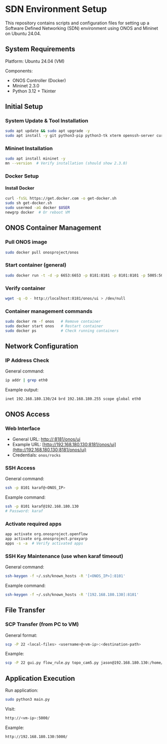 # SDN Environment Setup

This repository contains scripts and configuration files for setting up a Software Defined Networking (SDN) environment using ONOS and Mininet on Ubuntu 24.04.

## System Requirements

Platform: Ubuntu 24.04 (VM)

Components:

* ONOS Controller (Docker)
* Mininet 2.3.0
* Python 3.12 + Tkinter

## Initial Setup

### System Update & Tool Installation

```bash
sudo apt update && sudo apt upgrade -y
sudo apt install -y git python3-pip python3-tk xterm openssh-server curl
```

### Mininet Installation

```bash
sudo apt install mininet -y
mn --version  # Verify installation (should show 2.3.0)
```

### Docker Setup

#### Install Docker

```bash
curl -fsSL https://get.docker.com -o get-docker.sh
sudo sh get-docker.sh
sudo usermod -aG docker $USER
newgrp docker  # Or reboot VM
```

## ONOS Container Management

### Pull ONOS image

```bash
sudo docker pull onosproject/onos
```

### Start container (general)

```bash
sudo docker run -t -d -p 6653:6653 -p 8181:8181 -p 8101:8101 -p 5005:5005 -p 830:830 --name onos onosproject/onos
```

### Verify container

```bash
wget -q -O - http://localhost:8181/onos/ui > /dev/null
```

### Container management commands

```bash
sudo docker rm -f onos   # Remove container
sudo docker start onos   # Restart container
sudo docker ps           # Check running containers
```

## Network Configuration

### IP Address Check

General command:

```bash
ip addr | grep eth0
```

Example output:

```
inet 192.168.180.130/24 brd 192.168.180.255 scope global eth0
```

## ONOS Access

### Web Interface

* General URL: [http://](http://<your-vm-ip>:8181/onos/ui)[:8181/onos/ui](http://<your-vm-ip>:8181/onos/ui)
* Example URL: [http://192.168.180.130:8181/onos/ui](http://192.168.180.130:8181/onos/ui)
* Credentials: `onos/rocks`

### SSH Access

General command:

```bash
ssh -p 8101 karaf@<ONOS_IP>
```

Example command:

```bash
ssh -p 8101 karaf@192.168.180.130
# Password: karaf
```

### Activate required apps

```bash
app activate org.onosproject.openflow
app activate org.onosproject.proxyarp
apps -s -a  # Verify activated apps
```

### SSH Key Maintenance (use when karaf timeout)

General command:

```bash
ssh-keygen -f ~/.ssh/known_hosts -R '[<ONOS_IP>]:8101'
```

Example command:

```bash
ssh-keygen -f ~/.ssh/known_hosts -R '[192.168.180.130]:8101'
```

## File Transfer

### SCP Transfer (from PC to VM)

General format:

```bash
scp -P 22 <local-files> <username>@<vm-ip>:<destination-path>
```

Example:

```bash
scp -P 22 gui.py flow_rule.py topo_cam5.py jason@192.168.180.130:/home/jason/SDN
```

## Application Execution

Run application:

```bash
sudo python3 main.py
```

Visit:

```bash
http://<vm-ip>:5000/
```

Example:

```bash
http://192.168.180.130:5000/
```

